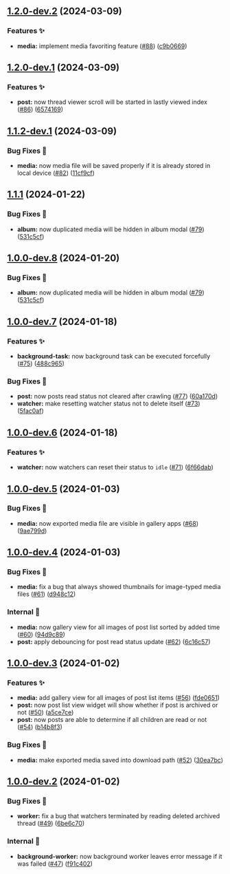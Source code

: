## [1.2.0-dev.2](https://github.com/async3619/cabinet/compare/v1.2.0-dev.1...v1.2.0-dev.2) (2024-03-09)


### Features ✨

* **media:** implement media favoriting feature ([#88](https://github.com/async3619/cabinet/issues/88)) ([c9b0669](https://github.com/async3619/cabinet/commit/c9b0669d0487574a6a74113f40922311f22015d0))

## [1.2.0-dev.1](https://github.com/async3619/cabinet/compare/v1.1.2-dev.1...v1.2.0-dev.1) (2024-03-09)


### Features ✨

* **post:** now thread viewer scroll will be started in lastly viewed index ([#86](https://github.com/async3619/cabinet/issues/86)) ([6574169](https://github.com/async3619/cabinet/commit/65741697eba9d4cd327950c221f3fa6edc60f450))

## [1.1.2-dev.1](https://github.com/async3619/cabinet/compare/v1.1.1...v1.1.2-dev.1) (2024-03-09)


### Bug Fixes 🐞

* **media:** now media file will be saved properly if it is already stored in local device ([#82](https://github.com/async3619/cabinet/issues/82)) ([11cf9cf](https://github.com/async3619/cabinet/commit/11cf9cf2f51966a6f2a6c2ad7fff77bbbba5c231))

## [1.1.1](https://github.com/async3619/cabinet/compare/v1.1.0...v1.1.1) (2024-01-22)


### Bug Fixes 🐞

* **album:** now duplicated media will be hidden in album modal ([#79](https://github.com/async3619/cabinet/issues/79)) ([531c5cf](https://github.com/async3619/cabinet/commit/531c5cfb64a5e7d1401b90f7967af13e2d05dfdc))

## [1.0.0-dev.8](https://github.com/async3619/cabinet/compare/v1.0.0-dev.7...v1.0.0-dev.8) (2024-01-20)


### Bug Fixes 🐞

* **album:** now duplicated media will be hidden in album modal ([#79](https://github.com/async3619/cabinet/issues/79)) ([531c5cf](https://github.com/async3619/cabinet/commit/531c5cfb64a5e7d1401b90f7967af13e2d05dfdc))

## [1.0.0-dev.7](https://github.com/async3619/cabinet/compare/v1.0.0-dev.6...v1.0.0-dev.7) (2024-01-18)


### Features ✨

* **background-task:** now background task can be executed forcefully ([#75](https://github.com/async3619/cabinet/issues/75)) ([488c965](https://github.com/async3619/cabinet/commit/488c96510497a33330e2714ce70e16a4d15f1968))


### Bug Fixes 🐞

* **post:** now posts read status not cleared after crawling ([#77](https://github.com/async3619/cabinet/issues/77)) ([60a170d](https://github.com/async3619/cabinet/commit/60a170d3f10bb5e8876bceea31231dc77cfd24aa))
* **watcher:** make resetting watcher status not to delete itself ([#73](https://github.com/async3619/cabinet/issues/73)) ([5fac0af](https://github.com/async3619/cabinet/commit/5fac0af6921e00ac2940cf57bb07efb13eeda828))

## [1.0.0-dev.6](https://github.com/async3619/cabinet/compare/v1.0.0-dev.5...v1.0.0-dev.6) (2024-01-18)


### Features ✨

* **watcher:** now watchers can reset their status to `idle` ([#71](https://github.com/async3619/cabinet/issues/71)) ([6f66dab](https://github.com/async3619/cabinet/commit/6f66dab06fd97df396d74923cc86e7477b0c34c5))

## [1.0.0-dev.5](https://github.com/async3619/cabinet/compare/v1.0.0-dev.4...v1.0.0-dev.5) (2024-01-03)


### Bug Fixes 🐞

* **media:** now exported media file are visible in gallery apps ([#68](https://github.com/async3619/cabinet/issues/68)) ([9ae799d](https://github.com/async3619/cabinet/commit/9ae799d34049b2bee0168325bf679cbea01163d0))

## [1.0.0-dev.4](https://github.com/async3619/cabinet/compare/v1.0.0-dev.3...v1.0.0-dev.4) (2024-01-03)


### Bug Fixes 🐞

* **media:** fix a bug that always showed thumbnails for image-typed media files ([#61](https://github.com/async3619/cabinet/issues/61)) ([d948c12](https://github.com/async3619/cabinet/commit/d948c12af5b5a40fa463dd9925d4b414aa4ad9df))


### Internal 🧰

* **media:** now gallery view for all images of post list sorted by added time ([#60](https://github.com/async3619/cabinet/issues/60)) ([94d9c89](https://github.com/async3619/cabinet/commit/94d9c898c26a63acced62a73c1caccc040ecd16a))
* **post:** apply debouncing for post read status update ([#62](https://github.com/async3619/cabinet/issues/62)) ([6c16c57](https://github.com/async3619/cabinet/commit/6c16c571d1b7d7905f6d2435157d0cce439c6b18))

## [1.0.0-dev.3](https://github.com/async3619/cabinet/compare/v1.0.0-dev.2...v1.0.0-dev.3) (2024-01-02)


### Features ✨

* **media:** add gallery view for all images of post list items ([#56](https://github.com/async3619/cabinet/issues/56)) ([fde0651](https://github.com/async3619/cabinet/commit/fde0651bf5b92ec1ce72881e2b4a8ae3b7a22519))
* **post:** now post list view widget will show whether if post is archived or not ([#50](https://github.com/async3619/cabinet/issues/50)) ([a5ce7ce](https://github.com/async3619/cabinet/commit/a5ce7cebfbd045d6870caeb6fc2adae28297a887))
* **post:** now posts are able to determine if all children are read or not ([#54](https://github.com/async3619/cabinet/issues/54)) ([b14b8f3](https://github.com/async3619/cabinet/commit/b14b8f3346c2f6d8413d2dad087b1cea3d12e67f))


### Bug Fixes 🐞

* **media:** make exported media saved into download path ([#52](https://github.com/async3619/cabinet/issues/52)) ([30ea7bc](https://github.com/async3619/cabinet/commit/30ea7bcb987fbfe5cb6f156ff18efedbd135e5d6))

## [1.0.0-dev.2](https://github.com/async3619/cabinet/compare/v1.0.0-dev.1...v1.0.0-dev.2) (2024-01-02)


### Bug Fixes 🐞

* **worker:** fix a bug that watchers terminated by reading deleted archived thread ([#49](https://github.com/async3619/cabinet/issues/49)) ([6be6c70](https://github.com/async3619/cabinet/commit/6be6c70c67dfc0f5fc2722c909048f7742f49cdd))


### Internal 🧰

* **background-worker:** now background worker leaves error message if it was failed ([#47](https://github.com/async3619/cabinet/issues/47)) ([f91c402](https://github.com/async3619/cabinet/commit/f91c4026f2be917be7f892a32f8ce7c838cf3956))
